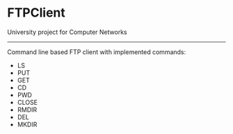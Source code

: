 # FTPClient

University project for Computer Networks
***

Command line based FTP client with implemented commands:
* LS
* PUT
* GET
* CD
* PWD
* CLOSE
* RMDIR
* DEL
* MKDIR
